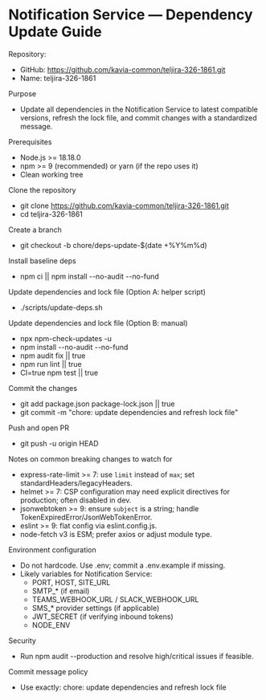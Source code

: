 # Notification Service — Dependency Update Guide

Repository:
- GitHub: https://github.com/kavia-common/teljira-326-1861.git
- Name: teljira-326-1861

Purpose
- Update all dependencies in the Notification Service to latest compatible versions, refresh the lock file, and commit changes with a standardized message.

Prerequisites
- Node.js >= 18.18.0
- npm >= 9 (recommended) or yarn (if the repo uses it)
- Clean working tree

Clone the repository
- git clone https://github.com/kavia-common/teljira-326-1861.git
- cd teljira-326-1861

Create a branch
- git checkout -b chore/deps-update-$(date +%Y%m%d)

Install baseline deps
- npm ci || npm install --no-audit --no-fund

Update dependencies and lock file (Option A: helper script)
- ./scripts/update-deps.sh

Update dependencies and lock file (Option B: manual)
- npx npm-check-updates -u
- npm install --no-audit --no-fund
- npm audit fix || true
- npm run lint || true
- CI=true npm test || true

Commit the changes
- git add package.json package-lock.json || true
- git commit -m "chore: update dependencies and refresh lock file"

Push and open PR
- git push -u origin HEAD

Notes on common breaking changes to watch for
- express-rate-limit >= 7: use `limit` instead of `max`; set standardHeaders/legacyHeaders.
- helmet >= 7: CSP configuration may need explicit directives for production; often disabled in dev.
- jsonwebtoken >= 9: ensure `subject` is a string; handle TokenExpiredError/JsonWebTokenError.
- eslint >= 9: flat config via eslint.config.js.
- node-fetch v3 is ESM; prefer axios or adjust module type.

Environment configuration
- Do not hardcode. Use .env; commit a .env.example if missing.
- Likely variables for Notification Service:
  - PORT, HOST, SITE_URL
  - SMTP_* (if email)
  - TEAMS_WEBHOOK_URL / SLACK_WEBHOOK_URL
  - SMS_* provider settings (if applicable)
  - JWT_SECRET (if verifying inbound tokens)
  - NODE_ENV

Security
- Run npm audit --production and resolve high/critical issues if feasible.

Commit message policy
- Use exactly:
  chore: update dependencies and refresh lock file
